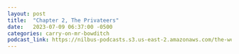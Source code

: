```yaml
---
layout: post
title:  "Chapter 2, The Privateers"
date:   2023-07-09 06:37:00 -0500
categories: carry-on-mr-bowditch
podcast_link: https://nilbus-podcasts.s3.us-east-2.amazonaws.com/the-well-trained-mind/Carry%20On,%20Mr.%20Bowditch/Chapter%202,%20The%20Privateers.mp3
---
```

